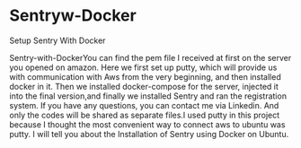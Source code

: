 # Sentryw-Docker
Setup Sentry With Docker 

Sentry-with-DockerYou can find the pem file I received at first on the server you opened on amazon. Here we first set up putty, which will provide us with communication with  Aws from the very beginning, and then installed docker in it. Then we installed docker-compose for the server, injected it into the final version,and finally we installed Sentry and ran the registration system. If you have any questions, you can contact me via Linkedin. And only the codes will be shared as separate files.I used putty in this project  because I thought the most convenient way to connect aws to ubuntu was putty. I will tell you about the Installation of Sentry using Docker on Ubuntu. 

